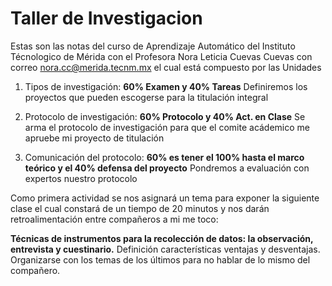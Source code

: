 # Taller de Investigacion
Estas son las notas del curso de Aprendizaje Automático del Instituto Técnologico de Mérida con el Profesora Nora Leticia Cuevas Cuevas con correo nora.cc@merida.tecnm.mx  el cual está compuesto por las Unidades


1. Tipos de investigación: **60% Examen y 40% Tareas**
   Definiremos los proyectos que pueden escogerse para la titulación integral 
   
3. Protocolo de investigación: **60% Protocolo y 40% Act. en Clase**
   Se arma el protocolo de investigación para que el comite acádemico me apruebe mi proyecto de titulación 
   
5. Comunicación del protocolo: **60% es tener el 100% hasta el marco teórico y el 40% defensa del proyecto**
   Pondremos a evaluación con expertos nuestro protocolo 


Como primera actividad se nos asignará un tema para exponer la siguiente clase el cual constará de un tiempo de 20 minutos y nos darán retroalimentación entre compañeros a mi me toco:

**Técnicas de instrumentos para la recolección de datos: la observación, entrevista y cuestinario.** 
   Definición características ventajas y desventajas.
   Organizarse con los temas de los últimos para no hablar de lo mismo del compañero.
